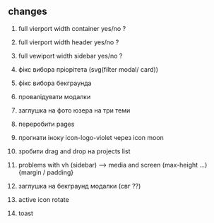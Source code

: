 ## changes

1. full vierport width container yes/no ?
2. full vierport width header yes/no ?
3. full vewiport width sidebar yes/no ?

4. фікс вибора пріорітета (svg(filter modal/ card))
5. фікс вибора бекграунда
6. провалідувати модалки
7. заглушка на фото юзера на три теми
8. переробити pages
9. прогнати іноку icon-logo-violet через icon moon
10. зробити drag and drop на projects list

11. problems with vh (sidebar) --> media and screen (max-height ...) {margin /
    padding}

12. заглушка на бекграунд модалки (свг ??)

13. active icon rotate

14. toast
